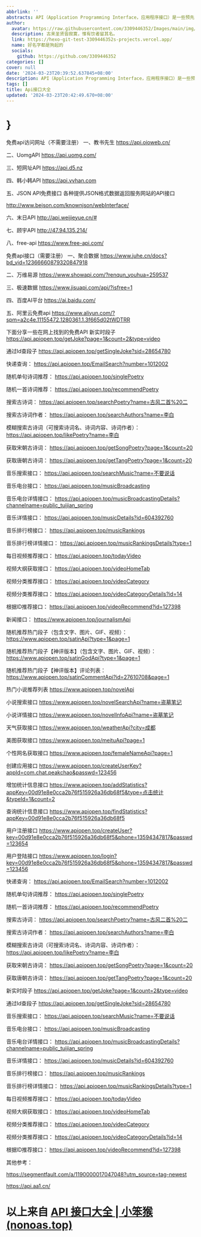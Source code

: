 ```yaml
---
abbrlink: ''
abstracts: API（Application Programming Interface，应用程序接口）是一些预先定义的函数，或指软件系统不同组成部分衔接的约定。目的是提供应用程序与开发人员基于某软件或硬件得以访问一组例程的能力，而又无需访问原码，或理解内部工作机制的细节。
author:
  avatar: https://raw.githubusercontent.com/3309446352/Images/main/img/preview.jpg
  description: 古来圣贤皆寂寞，惟有饮者留其名。
  link: https://hexo-git-test-3309446352s-projects.vercel.app/
  name: 好名字都是狗起的
  socials:
    github: https://github.com/3309446352
categories: []
cover: null
date: '2024-03-23T20:39:52.637845+08:00'
description: API（Application Programming Interface，应用程序接口）是一些预先定义的函数，或指软件系统不同组成部分衔接的约定。目的是提供应用程序与开发人员基于某软件或硬件得以访问一组例程的能力，而又无需访问原码，或理解内部工作机制的细节。
tags: []
title: Api接口大全
updated: '2024-03-23T20:42:49.670+08:00'
---
```

# }

免费api访问网址（不需要注册）
一、教书先生
https://api.oioweb.cn/

二、UomgAPI
https://api.uomg.com/

三、短网址API
https://api.d5.nz

四、韩小韩API
https://api.vvhan.com

五、JSON API免费接口
各种提供JSON格式数据返回服务网站的API接口

http://www.bejson.com/knownjson/webInterface/

六、末日API
http://api.weijieyue.cn/#

七、顾宇API
http://47.94.135.214/

八、free-api
https://www.free-api.com/

免费api接口（需要注册）
一、聚合数据
https://www.juhe.cn/docs?bd_vid=12366660879320847918

二、万维易源
https://www.showapi.com/?renqun_youhua=259537

三、极速数据
https://www.jisuapi.com/api/?isfree=1

四、百度AI平台
https://ai.baidu.com/

五、阿里云免费api
https://www.aliyun.com/?spm=a2c4e.11155472.1280361.1.3f665d02tWDTRR

下面分享一些在网上找到的免费API
新实时段子
https://api.apiopen.top/getJoke?page=1&count=2&type=video

通过Id查段子
https://api.apiopen.top/getSingleJoke?sid=28654780

快递查询：
https://api.apiopen.top/EmailSearch?number=1012002

随机单句诗词推荐：
https://api.apiopen.top/singlePoetry

随机一首诗词推荐：
https://api.apiopen.top/recommendPoetry

搜索古诗词：
https://api.apiopen.top/searchPoetry?name=古风二首%20二

搜索古诗词作者：
https://api.apiopen.top/searchAuthors?name=李白

模糊搜索古诗词（可搜索诗词名、诗词内容、诗词作者）：
https://api.apiopen.top/likePoetry?name=李白

获取宋朝古诗词：
https://api.apiopen.top/getSongPoetry?page=1&count=20

获取唐朝古诗词：
https://api.apiopen.top/getTangPoetry?page=1&count=20

音乐搜索接口：
https://api.apiopen.top/searchMusic?name=不要说话

音乐电台接口：
https://api.apiopen.top/musicBroadcasting

音乐电台详情接口：
https://api.apiopen.top/musicBroadcastingDetails?channelname=public_tuijian_spring

音乐详情接口：
https://api.apiopen.top/musicDetails?id=604392760

音乐排行榜接口：
https://api.apiopen.top/musicRankings

音乐排行榜详情接口：
https://api.apiopen.top/musicRankingsDetails?type=1

每日视频推荐接口：
https://api.apiopen.top/todayVideo

视频大纲获取接口：
https://api.apiopen.top/videoHomeTab

视频分类推荐接口：
https://api.apiopen.top/videoCategory

视频分类推荐接口：
https://api.apiopen.top/videoCategoryDetails?id=14

根据ID推荐接口：
https://api.apiopen.top/videoRecommend?id=127398

新闻接口：
https://www.apiopen.top/journalismApi

随机推荐热门段子（包含文字、图片、GIF、视频）：
https://www.apiopen.top/satinApi?type=1&page=1

随机推荐热门段子【神评版本】（包含文字、图片、GIF、视频）：
https://www.apiopen.top/satinGodApi?type=1&page=1

随机推荐热门段子【神评版本】评论列表：
https://www.apiopen.top/satinCommentApi?id=27610708&page=1

热门小说推荐列表
https://www.apiopen.top/novelApi

小说搜索接口
https://www.apiopen.top/novelSearchApi?name=盗墓笔记

小说详情接口
https://www.apiopen.top/novelInfoApi?name=盗墓笔记

天气获取接口
https://www.apiopen.top/weatherApi?city=成都

美图获取接口
https://www.apiopen.top/meituApi?page=1

个性网名获取接口
https://www.apiopen.top/femaleNameApi?page=1

创建应用接口
https://www.apiopen.top/createUserKey?appId=com.chat.peakchao&passwd=123456

增加统计信息接口
https://www.apiopen.top/addStatistics?appKey=00d91e8e0cca2b76f515926a36db68f5&type=点击统计&typeId=1&count=2

查询统计信息接口
https://www.apiopen.top/findStatistics?appKey=00d91e8e0cca2b76f515926a36db68f5

用户注册接口
https://www.apiopen.top/createUser?key=00d91e8e0cca2b76f515926a36db68f5&phone=13594347817&passwd=123654

用户登陆接口
https://www.apiopen.top/login?key=00d91e8e0cca2b76f515926a36db68f5&phone=13594347817&passwd=123456

快递查询：
https://api.apiopen.top/EmailSearch?number=1012002

随机单句诗词推荐：
https://api.apiopen.top/singlePoetry

随机一首诗词推荐：
https://api.apiopen.top/recommendPoetry

搜索古诗词：
https://api.apiopen.top/searchPoetry?name=古风二首%20二

搜索古诗词作者：
https://api.apiopen.top/searchAuthors?name=李白

模糊搜索古诗词（可搜索诗词名、诗词内容、诗词作者）：
https://api.apiopen.top/likePoetry?name=李白

获取宋朝古诗词：
https://api.apiopen.top/getSongPoetry?page=1&count=20

获取唐朝古诗词：
https://api.apiopen.top/getTangPoetry?page=1&count=20

新实时段子
https://api.apiopen.top/getJoke?page=1&count=2&type=video

通过Id查段子
https://api.apiopen.top/getSingleJoke?sid=28654780

音乐搜索接口：
https://api.apiopen.top/searchMusic?name=不要说话

音乐电台接口：
https://api.apiopen.top/musicBroadcasting

音乐电台详情接口：
https://api.apiopen.top/musicBroadcastingDetails?channelname=public_tuijian_spring

音乐详情接口：
https://api.apiopen.top/musicDetails?id=604392760

音乐排行榜接口：
https://api.apiopen.top/musicRankings

音乐排行榜详情接口：
https://api.apiopen.top/musicRankingsDetails?type=1

每日视频推荐接口：
https://api.apiopen.top/todayVideo

视频大纲获取接口：
https://api.apiopen.top/videoHomeTab

视频分类推荐接口：
https://api.apiopen.top/videoCategory

视频分类推荐接口：
https://api.apiopen.top/videoCategoryDetails?id=14

根据ID推荐接口：
https://api.apiopen.top/videoRecommend?id=127398

其他参考：

https://segmentfault.com/a/1190000017047048?utm_source=tag-newest

https://api.aa1.cn/

# 以上来自 [API 接口大全 | 小笨猴 (nonoas.top)](https://www.nonoas.top/archives/apishare)

</div>
